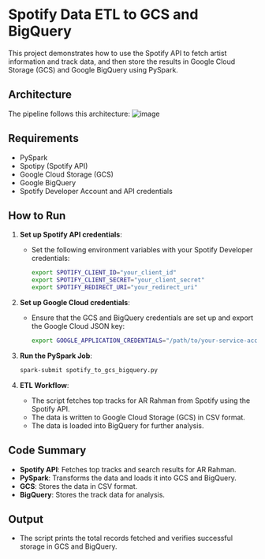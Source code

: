 # Spotify Data ETL to GCS and BigQuery

This project demonstrates how to use the Spotify API to fetch artist information and track data, and then store the results in Google Cloud Storage (GCS) and Google BigQuery using PySpark.


## Architecture

The pipeline follows this architecture:
![image](https://github.com/user-attachments/assets/abfcd822-db26-4639-97c6-39528923eeb8)


## Requirements

- PySpark
- Spotipy (Spotify API)
- Google Cloud Storage (GCS)
- Google BigQuery
- Spotify Developer Account and API credentials

## How to Run

1. **Set up Spotify API credentials**:
    - Set the following environment variables with your Spotify Developer credentials:
      ```bash
      export SPOTIFY_CLIENT_ID="your_client_id"
      export SPOTIFY_CLIENT_SECRET="your_client_secret"
      export SPOTIFY_REDIRECT_URI="your_redirect_uri"
      ```

2. **Set up Google Cloud credentials**:
    - Ensure that the GCS and BigQuery credentials are set up and export the Google Cloud JSON key:
      ```bash
      export GOOGLE_APPLICATION_CREDENTIALS="/path/to/your-service-account-key.json"
      ```

3. **Run the PySpark Job**:
    ```bash
    spark-submit spotify_to_gcs_bigquery.py
    ```

4. **ETL Workflow**:
    - The script fetches top tracks for AR Rahman from Spotify using the Spotify API.
    - The data is written to Google Cloud Storage (GCS) in CSV format.
    - The data is loaded into BigQuery for further analysis.

## Code Summary

- **Spotify API**: Fetches top tracks and search results for AR Rahman.
- **PySpark**: Transforms the data and loads it into GCS and BigQuery.
- **GCS**: Stores the data in CSV format.
- **BigQuery**: Stores the track data for analysis.

## Output

- The script prints the total records fetched and verifies successful storage in GCS and BigQuery.
